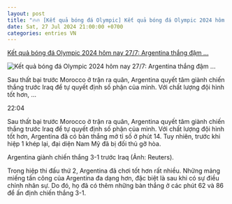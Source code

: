 ```yaml
---
layout: post
title: "🔥🔥 [Kết quả bóng đá Olympic] Kết quả bóng đá Olympic 2024 hôm nay 27/7: Argentina thắng đậm ..."
date: Sat, 27 Jul 2024 21:00:00 +0700
categories: entries VN
---
```

[Kết quả bóng đá Olympic 2024 hôm nay 27/7: Argentina thắng đậm ...](https://vov.vn/the-thao/ket-qua-bong-da-olympic-2024-hom-nay-277-argentina-thang-dam-iraq-post1110536.vov)

![Kết quả bóng đá Olympic 2024 hôm nay 27/7: Argentina thắng đậm ...](https://vov-media.emitech.vn/sites/default/files/styles/og_image/public/2024-07/2024-07-27t143357z_2041232607_up1ek7r14gkjq_rtrmadp_3_olympics-2024-soccer.jpg?v=1722094259)

Sau thất bại trước Morocco ở trận ra quân, Argentina quyết tâm giành chiến thắng trước Iraq để tự quyết định số phận của mình. Với chất lượng đội hình tốt hơn, ...

22:04

Sau thất bại trước Morocco ở trận ra quân, Argentina quyết tâm giành chiến thắng trước Iraq để tự quyết định số phận của mình. Với chất lượng đội hình tốt hơn, Argentina đã có bàn thắng mở tỉ số ở phút 14. Tuy nhiên, trước khi hiệp 1 khép lại, đại diện Nam Mỹ đã bị đối thủ gỡ hòa.

Argentina giành chiến thắng 3-1 trước Iraq (Ảnh: Reuters).

Trong hiệp thi đấu thứ 2, Argentina đã chơi tốt hơn rất nhiều. Những mảng miếng tấn công của Argentina đa dạng hơn, đặc biệt là sau khi có sự điều chỉnh nhân sự. Do đó, họ đã có thêm những bàn thắng ở các phút 62 và 86 để ấn định chiến thắng 3-1.

